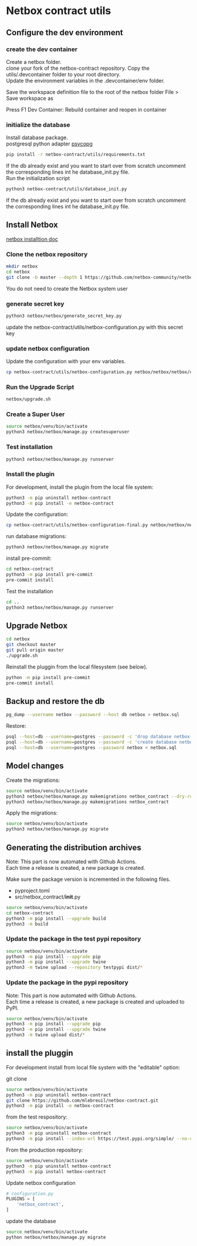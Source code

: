 # Netbox contract utils
## Configure the dev environment
### create the dev container

Create a netbox folder.  
clone your fork of the netbox-contract repository. 
Copy the utils/.devcontainer folder to your root directory.  
Update the environment variables in the .devcontainer/env folder.  

Save the workspace definition file to the root of the netbox folder
File > Save workspace as  

Press F1
Dev Container: Rebuild container and reopen in container

### initialize the database

Install database package.  
postgresql python adapter [psycopg](https://www.psycopg.org/docs/install.html)  

```bash
pip install -r netbox-contract/utils/requirements.txt
```
If the db already exist and you want to start over from scratch uncomment the corresponding lines int he database_init.py file.  
Run the initialization script

```bash
python3 netbox-contract/utils/database_init.py
```

If the db already exist and you want to start over from scratch uncomment the corresponding lines int he database_init.py file.  

## Install Netbox
 
[netbox installtion doc](https://netboxlabs.com/docs/netbox/en/stable/installation/3-netbox/)

### Clone the netbox repository

```bash
mkdir netbox
cd netbox
git clone -b master --depth 1 https://github.com/netbox-community/netbox.git .
```

You do not need to create the Netbox system user

### generate secret key

```bash
python3 netbox/netbox/generate_secret_key.py
```

update the netbox-contract/utils/netbox-configuration.py with this secret key

### update netbox configuration

Update the configuration with your env variables.  

```bash
cp netbox-contract/utils/netbox-configuration.py netbox/netbox/netbox/configuration.py
```

### Run the Upgrade Script

```bash
netbox/upgrade.sh
```

### Create a Super User

```bash
source netbox/venv/bin/activate
python3 netbox/netbox/manage.py createsuperuser
```

### Test installation

```bash
python3 netbox/netbox/manage.py runserver
```

### Install the plugin

For development, install the plugin from the local file system:  

 ```bash
python3 -m pip uninstall netbox-contract
python3 -m pip install -e netbox-contract
```
Update the configuration:

```bash
cp netbox-contract/utils/netbox-configuration-final.py netbox/netbox/netbox/configuration.py
```

run database migrations:

```bash
python3 netbox/netbox/manage.py migrate
```

install pre-commit:  

```bash
cd netbox-contract
python3 -m pip install pre-commit
pre-commit install
```

Test the installation

```bash
cd ..
python3 netbox/netbox/manage.py runserver
```

## Upgrade Netbox

```bash
cd netbox
git checkout master
git pull origin master
./upgrade.sh
```

Reinstall the pluggin from the local filesystem (see below). 

```bash
python -m pip install pre-commit
pre-commit install
```

## Backup and restore the db

```bash
pg_dump --username netbox --password --host db netbox > netbox.sql
```

Restore:  

```bash
psql --host=db --username=postgres --password -c 'drop database netbox'
psql --host=db --username=postgres --password -c 'create database netbox'
psql --host=db --username=postgres --password netbox < netbox.sql
```  

## Model changes

Create the migrations:  

```bash
source netbox/venv/bin/activate
python3 netbox/netbox/manage.py makemigrations netbox_contract --dry-run
python3 netbox/netbox/manage.py makemigrations netbox_contract
```

Apply the migrations:  

```bash
source netbox/venv/bin/activate
python3 netbox/netbox/manage.py migrate
```

## Generating the distribution archives

Note: This part is now automated with Github Actions.  
Each time a release is created, a new package is created.

Make sure the package version is incremented in the following files.  
- pyproject.toml  
- src/netbox_contract/__init__.py  

```bash
source netbox/venv/bin/activate
cd netbox-contract
python3 -m pip install --upgrade build
python3 -m build
```

### Update the package in the test pypi repository

```bash
source netbox/venv/bin/activate
python3 -m pip install --upgrade pip
python3 -m pip install --upgrade twine
python3 -m twine upload --repository testpypi dist/*
```

### Update the package in the pypi repository

Note: This part is now automated with Github Actions.  
Each time a release is created, a new package is created and uploaded to PyPI. 

```bash
source netbox/venv/bin/activate
python3 -m pip install --upgrade pip
python3 -m pip install --upgrade twine
python3 -m twine upload dist/*
```

## install the pluggin 

For development install from local file system with the "editable" option:   

git clone

```bash
source netbox/venv/bin/activate
python3 -m pip uninstall netbox-contract
git clone https://github.com/mlebreuil/netbox-contract.git
python3 -m pip install -e netbox-contract
```

from the test respository:  

```bash
source netbox/venv/bin/activate
python3 -m pip uninstall netbox-contract
python3 -m pip install --index-url https://test.pypi.org/simple/ --no-deps netbox-contract
```

From the production repository:

```bash
source netbox/venv/bin/activate
python3 -m pip uninstall netbox-contract
python3 -m pip install netbox-contract
```

Update netbox configuration

```python
# configuration.py
PLUGINS = [
    'netbox_contract',
]
```

update the database

```bash
source netbox/venv/bin/activate
python netbox/netbox/manage.py migrate
```


